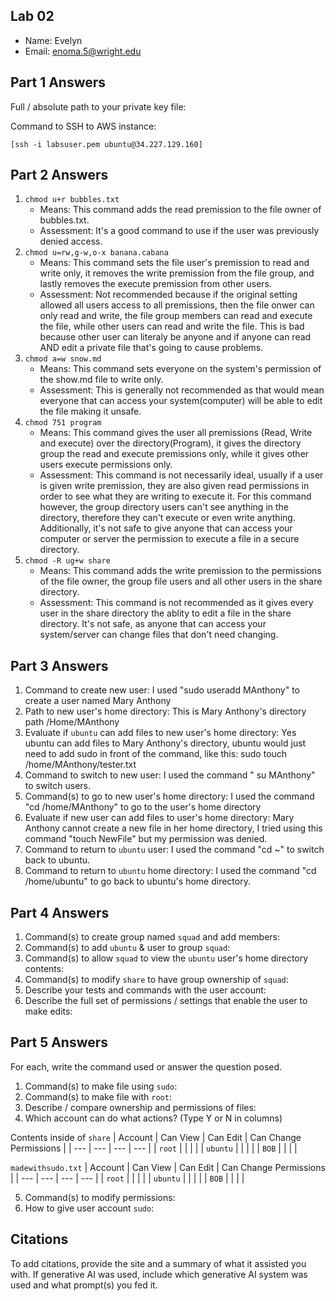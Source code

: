 ## Lab 02

- Name: Evelyn
- Email: enoma.5@wright.edu

## Part 1 Answers

Full / absolute path to your private key file: 

Command to SSH to AWS instance:
```
[ssh -i labsuser.pem ubuntu@34.227.129.160]
```

## Part 2 Answers

1. `chmod u+r bubbles.txt`
    - Means: This command adds the read premission to the file owner of bubbles.txt.
    - Assessment: It's a good command to use if the user was previously denied access.
2. `chmod u=rw,g-w,o-x banana.cabana`
    - Means: This command sets the file user's premission to read and write only, it removes the write premission from the file group, and lastly removes the execute premission from other users.
    - Assessment: Not recommended because if the original setting allowed all users access to all premissions, then the file onwer can only read and write, the file group members can read and execute the file, while other users can read and write the file. This is bad because other user can literaly be anyone and if anyone can read AND edit a private file that's going to cause problems.
3. `chmod a=w snow.md`
    - Means: This command sets everyone on the system's permission of the show.md file to write only.
    - Assessment: This is generally not recommended as that would mean everyone that can access your system(computer) will be able to edit the file making it unsafe.
4. `chmod 751 program`
    - Means: This command gives the user all premissions (Read, Write and execute) over the directory(Program), it gives the directory group the read and execute premissions only, while it gives other users execute permissions only.
    - Assessment: This command is not necessarily ideal, usually if a user is given write premission, they are also given read permissions in order to see what they are writing to execute it. For this command however, the group directory users can't see anything in the directory, therefore they can't execute or even write anything. Additionally, it's not safe to give anyone that can access your computer or server the permission to execute a file in a secure directory.
5. `chmod -R ug+w share`
    - Means: This command adds the write premission to the permissions of the file owner, the group file users and all other users in the share directory.
    - Assessment: This command is not recommended as it gives every user in the share directory the ablity to edit a file in the share directory. It's not safe, as anyone that can access your system/server can change files that don't need changing.

## Part 3 Answers

1. Command to create new user: I used "sudo useradd MAnthony" to create a user named Mary Anthony 
2. Path to new user's home directory: This is Mary Anthony's directory path /Home/MAnthony
3. Evaluate if `ubuntu` can add files to new user's home directory: Yes ubuntu can add files to Mary Anthony's directory, ubuntu would just need to add sudo in front of the command, like this: sudo touch /home/MAnthony/tester.txt
4. Command to switch to new user: I used the command " su MAnthony" to switch users.
5. Command(s) to go to new user's home directory: I used the command "cd /home/MAnthony" to go to the user's home directory
6. Evaluate if new user can add files to user's home directory: Mary Anthony cannot create a new file in her home directory, I tried using this command "touch NewFile" but my permission was denied.
7. Command to return to `ubuntu` user: I used the command "cd ~" to switch back to ubuntu.
8. Command to return to `ubuntu` home directory: I used the command "cd /home/ubuntu" to go back to ubuntu's home directory.

## Part 4 Answers

1. Command(s) to create group named `squad` and add members:
2. Command(s) to add `ubuntu` & user to group `squad`:
3. Command(s) to allow `squad` to view the `ubuntu` user's home directory contents:
4. Command(s) to modify `share` to have group ownership of `squad`:
5. Describe your tests and commands with the user account:
6. Describe the full set of permissions / settings that enable the user to make edits:

## Part 5 Answers

For each, write the command used or answer the question posed.

1. Command(s) to make file using `sudo`: 
2. Command(s) to make file with `root`:
3. Describe / compare ownership and permissions of files:
4. Which account can do what actions? (Type Y or N in columns)

Contents inside of `share`
| Account   | Can View  | Can Edit  | Can Change Permissions    |
| ---       | ---       | ---       | ---                       |
| `root`    |           |           |                           |
| `ubuntu`  |           |           |                           |
| `BOB`     |           |           |                           |

`madewithsudo.txt`
| Account   | Can View  | Can Edit  | Can Change Permissions    |
| ---       | ---       | ---       | ---                       |
| `root`    |           |           |                           |
| `ubuntu`  |           |           |                           |
| `BOB`     |           |           |                           |

5. Command(s) to modify permissions:
6. How to give user account `sudo`:

## Citations

To add citations, provide the site and a summary of what it assisted you with.  If generative AI was used, include which generative AI system was used and what prompt(s) you fed it.
